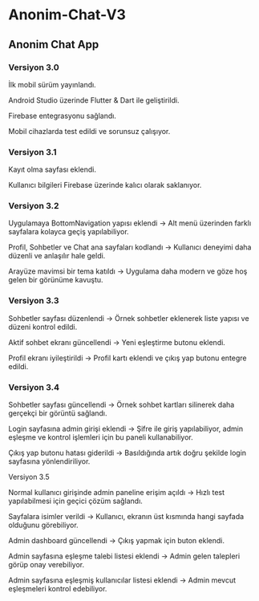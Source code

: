 # Anonim-Chat-V3
## Anonim Chat App

### Versiyon 3.0

İlk mobil sürüm yayınlandı.

Android Studio üzerinde Flutter & Dart ile geliştirildi.

Firebase entegrasyonu sağlandı.

Mobil cihazlarda test edildi ve sorunsuz çalışıyor.

### Versiyon 3.1

Kayıt olma sayfası eklendi.

Kullanıcı bilgileri Firebase üzerinde kalıcı olarak saklanıyor.

### Versiyon 3.2

Uygulamaya BottomNavigation yapısı eklendi → Alt menü üzerinden farklı sayfalara kolayca geçiş yapılabiliyor.

Profil, Sohbetler ve Chat ana sayfaları kodlandı → Kullanıcı deneyimi daha düzenli ve anlaşılır hale geldi.

Arayüze mavimsi bir tema katıldı → Uygulama daha modern ve göze hoş gelen bir görünüme kavuştu.

### Versiyon 3.3

Sohbetler sayfası düzenlendi → Örnek sohbetler eklenerek liste yapısı ve düzeni kontrol edildi.

Aktif sohbet ekranı güncellendi → Yeni eşleştirme butonu eklendi.

Profil ekranı iyileştirildi → Profil kartı eklendi ve çıkış yap butonu entegre edildi.

### Versiyon 3.4

Sohbetler sayfası güncellendi → Örnek sohbet kartları silinerek daha gerçekçi bir görüntü sağlandı.

Login sayfasına admin girişi eklendi → Şifre ile giriş yapılabiliyor, admin eşleşme ve kontrol işlemleri için bu paneli kullanabiliyor.

Çıkış yap butonu hatası giderildi → Basıldığında artık doğru şekilde login sayfasına yönlendiriliyor.

Versiyon 3.5

Normal kullanıcı girişinde admin paneline erişim açıldı → Hızlı test yapılabilmesi için geçici çözüm sağlandı.

Sayfalara isimler verildi → Kullanıcı, ekranın üst kısmında hangi sayfada olduğunu görebiliyor.

Admin dashboard güncellendi → Çıkış yapmak için buton eklendi.

Admin sayfasına eşleşme talebi listesi eklendi → Admin gelen talepleri görüp onay verebiliyor.

Admin sayfasına eşleşmiş kullanıcılar listesi eklendi → Admin mevcut eşleşmeleri kontrol edebiliyor.
